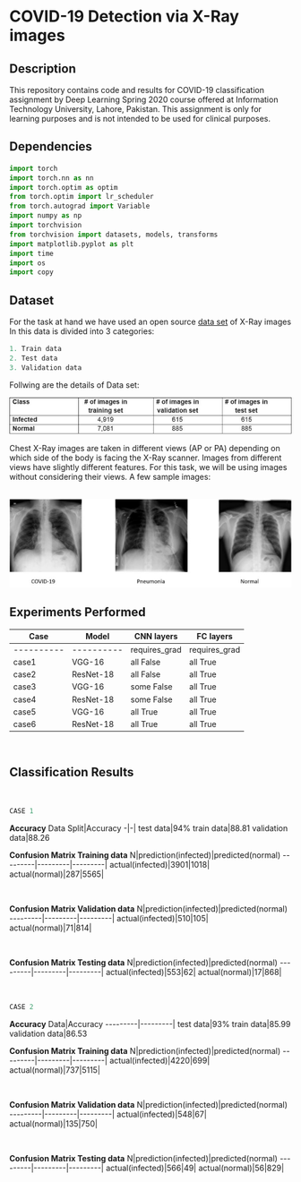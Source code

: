# COVID-19 Detection via X-Ray images
## Description
This repository contains code and results for COVID-19 classification assignment by Deep Learning Spring 2020 course offered at Information Technology University, Lahore, Pakistan. This assignment is only for learning purposes and is not intended to be used for clinical purposes.

## Dependencies
```python
import torch
import torch.nn as nn
import torch.optim as optim
from torch.optim import lr_scheduler
from torch.autograd import Variable
import numpy as np
import torchvision
from torchvision import datasets, models, transforms
import matplotlib.pyplot as plt
import time
import os
import copy
```

## Dataset
For the task at hand we have used an open source [data set](https://drive.google.com/drive/u/1/folders/1-FzZhQO9oHIT9SNOWYoKsuz7fe447vtR) of X-Ray images <br>
In this data is divided into 3 categories:
```python
1. Train data
2. Test data
3. Validation data
```
Follwing are the details of Data set: <br>

![](Images/dataset_details.JPG)

Chest X-Ray images are taken in different views (AP or PA) depending on which side of the body is facing the X-Ray scanner. Images from different views have slightly different features. For this task, we will be using images without considering their views. A few sample images: <br><br>

![](Images/sample_images.JPG)

## Experiments Performed
Case|Model|CNN layers|FC layers
-----|-----|----------|---------|
----------|----------|requires_grad|requires_grad
case1|VGG-16|all False|all True
case2|ResNet-18|all False|all True
case3|VGG-16|some False|all True
case4|ResNet-18|some False|all True
case5|VGG-16|all True|all True
case6|ResNet-18|all True|all True

<!--```python
1. Transfer learning on VGG-16 trained for ImageNet by freezing all CNN layers and replacing FC layers with new FC layers.
2. Transfer learning on ResNet-18 trained for ImageNet by freezing all CNN layers and replacing FC layers with new FC layers.
3. Transfer learning on VGG-16 trained for ImageNet by freezing some CNN layers and replacing FC layers with new FC layers.
4. Transfer learning on ResNet-18 trained for ImageNet by freezing some CNN layers and replacing FC layers with  new FC layers.
5. Transfer learning on VGG-16 trained for ImageNet by unfreezing all layers and replacing FC layers with new FC layers.
```-->
<br>

## Classification Results
<br>

```python
CASE 1
```
**Accuracy**
Data Split|Accuracy
-|-|
test data|94%
train data|88.81
validation data|88.26

**Confusion Matrix Training data**
N|prediction(infected)|predicted(normal)
---------|---------|---------|
actual(infected)|3901|1018|
actual(normal)|287|5565|

<br>

**Confusion Matrix Validation data**
N|prediction(infected)|predicted(normal)
---------|---------|---------|
actual(infected)|510|105|
actual(normal)|71|814|

<br>

**Confusion Matrix Testing data**
N|prediction(infected)|predicted(normal)
---------|---------|---------|
actual(infected)|553|62|
actual(normal)|17|868|

<br>

```python
CASE 2
```

**Accuracy**
Data|Accuracy
---------|---------|
test data|93%
train data|85.99
validation data|86.53

**Confusion Matrix Training data**
N|prediction(infected)|predicted(normal)
---------|---------|---------|
actual(infected)|4220|699|
actual(normal)|737|5115|

<br>

**Confusion Matrix Validation data**
N|prediction(infected)|predicted(normal)
---------|---------|---------|
actual(infected)|548|67|
actual(normal)|135|750|

<br>

**Confusion Matrix Testing data**
N|prediction(infected)|predicted(normal)
---------|---------|---------|
actual(infected)|566|49|
actual(normal)|56|829|

<br>
<!--
```python
CASE 3
```

**Accuracy**
Data|Accuracy
---------|---------|
test data|93%
train data|85.99
validation data|86.53

**Confusion Matrix Training data**
N|prediction(infected)|predicted(normal)
---------|---------|---------|
actual(infected)|-1|-1|
actual(normal)|-1|-1|

<br>

**Confusion Matrix Validation data**
N|prediction(infected)|predicted(normal)
---------|---------|---------|
actual(infected)|-1|-1|
actual(normal)|-1|-1|

<br>

**Confusion Matrix Testing data**
N|prediction(infected)|predicted(normal)
---------|---------|---------|
actual(infected)|-1|-1|
actual(normal)|-1|-1|

<br>

```python
CASE 4
```

**Accuracy**
Data|Accuracy
---------|---------|
test data|93%
train data|85.99
validation data|86.53

**Confusion Matrix Training data**
N|prediction(infected)|predicted(normal)
---------|---------|---------|
actual(infected)|-1|-1|
actual(normal)|-1|-1|

<br>

**Confusion Matrix Validation data**
N|prediction(infected)|predicted(normal)
---------|---------|---------|
actual(infected)|-1|-1|
actual(normal)|-1|-1|

<br>

**Confusion Matrix Testing data**
N|prediction(infected)|predicted(normal)
---------|---------|---------|
actual(infected)|-1|-1|
actual(normal)|-1|-1|
-->
<br>

```python
CASE 5
```

**Accuracy**
Data|Accuracy
---------|---------|
test data|93%
train data|92.3%
validation data|91.4%

**Confusion Matrix Training data**
N|prediction(infected)|predicted(normal)
---------|---------|---------|
actual(infected)|4289|630|
actual(normal)|238|6073|

<br>

**Confusion Matrix Validation data**
N|prediction(infected)|predicted(normal)
---------|---------|---------|
actual(infected)|532|83|
actual(normal)|46|839|

<br>

**Confusion Matrix Testing data**
N|prediction(infected)|predicted(normal)
---------|---------|---------|
actual(infected)|578|37|
actual(normal)|9|876|

<br>

```python
CASE 6
```

**Accuracy**
Data|Accuracy
---------|---------|
test data|96%
train data|91.57
validation data|86.53

**Confusion Matrix Training data**
N|prediction(infected)|predicted(normal)
---------|---------|---------|
actual(infected)|4178|741|
actual(normal)|194|5658|

<br>

**Confusion Matrix Validation data**
N|prediction(infected)|predicted(normal)
---------|---------|---------|
actual(infected)|535|80|
actual(normal)|59|826|

<br>

**Confusion Matrix Testing data**
N|prediction(infected)|predicted(normal)
---------|---------|---------|
actual(infected)|575|40|
actual(normal)|15|870|

<br>
